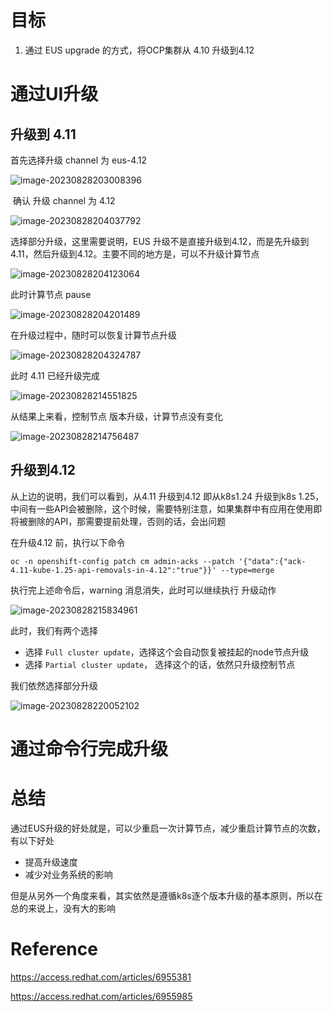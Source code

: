 

# 目标

1. 通过 EUS upgrade 的方式，将OCP集群从 4.10 升级到4.12 



# 通过UI升级



## 升级到 4.11 

首先选择升级 channel 为 eus-4.12 

![image-20230828203008396](./ocp-eus-upgrade.assets/image-20230828203008396.png)



​	确认 升级 channel 为 4.12 

![image-20230828204037792](./ocp-eus-upgrade.assets/image-20230828204037792.png)



选择部分升级，这里需要说明，EUS 升级不是直接升级到4.12，而是先升级到4.11，然后升级到4.12。主要不同的地方是，可以不升级计算节点

![image-20230828204123064](./ocp-eus-upgrade.assets/image-20230828204123064.png)



此时计算节点 pause

![image-20230828204201489](./ocp-eus-upgrade.assets/image-20230828204201489.png)



在升级过程中，随时可以恢复计算节点升级

![image-20230828204324787](./ocp-eus-upgrade.assets/image-20230828204324787.png)



此时 4.11 已经升级完成

![image-20230828214551825](./ocp-eus-upgrade.assets/image-20230828214551825.png)

从结果上来看，控制节点 版本升级，计算节点没有变化

![image-20230828214756487](./ocp-eus-upgrade.assets/image-20230828214756487.png)



## 升级到4.12 

从上边的说明，我们可以看到，从4.11 升级到4.12 即从k8s1.24 升级到k8s 1.25， 中间有一些API会被删除，这个时候，需要特别注意，如果集群中有应用在使用即将被删除的API，那需要提前处理，否则的话，会出问题

在升级4.12 前，执行以下命令

```
oc -n openshift-config patch cm admin-acks --patch '{"data":{"ack-4.11-kube-1.25-api-removals-in-4.12":"true"}}' --type=merge
```



执行完上述命令后，warning 消息消失，此时可以继续执行 升级动作

![image-20230828215834961](./ocp-eus-upgrade.assets/image-20230828215834961.png)



此时，我们有两个选择

* 选择 `Full cluster update`，选择这个会自动恢复被挂起的node节点升级
* 选择 `Partial cluster update`， 选择这个的话，依然只升级控制节点

我们依然选择部分升级

![image-20230828220052102](./ocp-eus-upgrade.assets/image-20230828220052102.png)









# 通过命令行完成升级







# 总结

通过EUS升级的好处就是，可以少重启一次计算节点，减少重启计算节点的次数，有以下好处

* 提高升级速度
* 减少对业务系统的影响

但是从另外一个角度来看，其实依然是遵循k8s逐个版本升级的基本原则，所以在总的来说上，没有大的影响



# Reference

https://access.redhat.com/articles/6955381

https://access.redhat.com/articles/6955985





